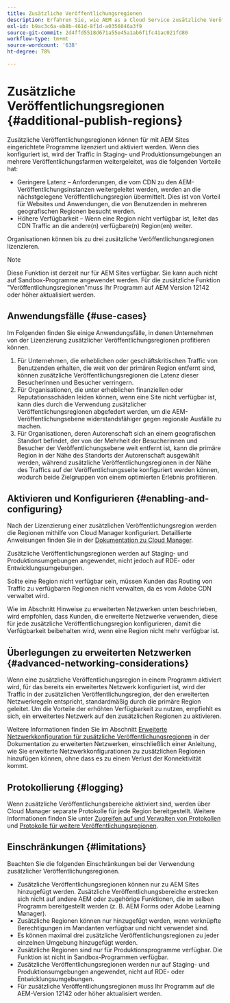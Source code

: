 ```yaml
---
title: Zusätzliche Veröffentlichungsregionen
description: Erfahren Sie, wie AEM as a Cloud Service zusätzliche Veröffentlichungsregionen für höhere Verfügbarkeit und geringere Latenz unterstützt.
exl-id: b9ac3c6a-eb8b-461d-8f1d-a0356046a3f9
source-git-commit: 2d4ffd5518d671a55e45a1ab6f1fc41ac021fd80
workflow-type: tm+mt
source-wordcount: '638'
ht-degree: 78%

---
```


# Zusätzliche Veröffentlichungsregionen {#additional-publish-regions}

Zusätzliche Veröffentlichungsregionen können für mit AEM Sites eingerichtete Programme lizenziert und aktiviert werden. Wenn dies konfiguriert ist, wird der Traffic in Staging- und Produktionsumgebungen an mehrere Veröffentlichungsfarmen weitergeleitet, was die folgenden Vorteile hat:

* Geringere Latenz – Anforderungen, die vom CDN zu den AEM-Veröffentlichungsinstanzen weitergeleitet werden, werden an die nächstgelegene Veröffentlichungsregion übermittelt. Dies ist von Vorteil für Websites und Anwendungen, die von Benutzenden in mehreren geografischen Regionen besucht werden.
* Höhere Verfügbarkeit – Wenn eine Region nicht verfügbar ist, leitet das CDN Traffic an die andere(n) verfügbare(n) Region(en) weiter.

Organisationen können bis zu drei zusätzliche Veröffentlichungsregionen lizenzieren.

>[!NOTE]
>
>Diese Funktion ist derzeit nur für AEM Sites verfügbar. Sie kann auch nicht auf Sandbox-Programme angewendet werden. Für die zusätzliche Funktion &quot;Veröffentlichungsregionen&quot;muss Ihr Programm auf AEM Version 12142 oder höher aktualisiert werden.

## Anwendungsfälle {#use-cases}

Im Folgenden finden Sie einige Anwendungsfälle, in denen Unternehmen von der Lizenzierung zusätzlicher Veröffentlichungsregionen profitieren können.

1. Für Unternehmen, die erheblichen oder geschäftskritischen Traffic von Benutzenden erhalten, die weit von der primären Region entfernt sind, können zusätzliche Veröffentlichungsregionen die Latenz dieser Besucherinnen und Besucher verringern.
1. Für Organisationen, die unter erheblichen finanziellen oder Reputationsschäden leiden können, wenn eine Site nicht verfügbar ist, kann dies durch die Verwendung zusätzlicher Veröffentlichungsregionen abgefedert werden, um die AEM-Veröffentlichungsebene widerstandsfähiger gegen regionale Ausfälle zu machen.
1. Für Organisationen, deren Autorenschaft sich an einem geografischen Standort befindet, der von der Mehrheit der Besucherinnen und Besucher der Veröffentlichungsebene weit entfernt ist, kann die primäre Region in der Nähe des Standorts der Autorenschaft ausgewählt werden, während zusätzliche Veröffentlichungsregionen in der Nähe des Traffics auf der Veröffentlichungsseite konfiguriert werden können, wodurch beide Zielgruppen von einem optimierten Erlebnis profitieren.

## Aktivieren und Konfigurieren {#enabling-and-configuring}

Nach der Lizenzierung einer zusätzlichen Veröffentlichungsregion werden die Regionen mithilfe von Cloud Manager konfiguriert. Detaillierte Anweisungen finden Sie in der [Dokumentation zu Cloud Manager](/help/implementing/cloud-manager/manage-environments.md#multiple-regions).

Zusätzliche Veröffentlichungsregionen werden auf Staging- und Produktionsumgebungen angewendet, nicht jedoch auf RDE- oder Entwicklungsumgebungen.

Sollte eine Region nicht verfügbar sein, müssen Kunden das Routing von Traffic zu verfügbaren Regionen nicht verwalten, da es vom Adobe CDN verwaltet wird.

Wie im Abschnitt Hinweise zu erweiterten Netzwerken unten beschrieben, wird empfohlen, dass Kunden, die erweiterte Netzwerke verwenden, diese für jede zusätzliche Veröffentlichungsregion konfigurieren, damit die Verfügbarkeit beibehalten wird, wenn eine Region nicht mehr verfügbar ist.


## Überlegungen zu erweiterten Netzwerken {#advanced-networking-considerations}

Wenn eine zusätzliche Veröffentlichungsregion in einem Programm aktiviert wird, für das bereits ein erweitertes Netzwerk konfiguriert ist, wird der Traffic in der zusätzlichen Veröffentlichungsregion, der den erweiterten Netzwerkregeln entspricht, standardmäßig durch die primäre Region geleitet. Um die Vorteile der erhöhten Verfügbarkeit zu nutzen, empfiehlt es sich, ein erweitertes Netzwerk auf den zusätzlichen Regionen zu aktivieren.

Weitere Informationen finden Sie im Abschnitt [Erweiterte Netzwerkkonfiguration für zusätzliche Veröffentlichungsregionen](/help/security/configuring-advanced-networking.md#advanced-networking-configuration-for-additional-publish-regions) in der Dokumentation zu erweiterten Netzwerken, einschließlich einer Anleitung, wie Sie erweiterte Netzwerkkonfigurationen zu zusätzlichen Regionen hinzufügen können, ohne dass es zu einem Verlust der Konnektivität kommt.

## Protokollierung {#logging}

Wenn zusätzliche Veröffentlichungsbereiche aktiviert sind, werden über Cloud Manager separate Protokolle für jede Region bereitgestellt. Weitere Informationen finden Sie unter [Zugreifen auf und Verwalten von Protokollen](/help/implementing/cloud-manager/manage-logs.md) und [Protokolle für weitere Veröffentlichungsregionen](/help/implementing/developing/introduction/logging.md#logs-for-additional-publish-regions).

## Einschränkungen {#limitations}

Beachten Sie die folgenden Einschränkungen bei der Verwendung zusätzlicher Veröffentlichungsregionen.

* Zusätzliche Veröffentlichungsregionen können nur zu AEM Sites hinzugefügt werden. Zusätzliche Veröffentlichungsbereiche erstrecken sich nicht auf andere AEM oder zugehörige Funktionen, die im selben Programm bereitgestellt werden (z. B. AEM Forms oder Adobe Learning Manager).
* Zusätzliche Regionen können nur hinzugefügt werden, wenn verknüpfte Berechtigungen im Mandanten verfügbar und nicht verwendet sind.
* Es können maximal drei zusätzliche Veröffentlichungsregionen zu jeder einzelnen Umgebung hinzugefügt werden.
* Zusätzliche Regionen sind nur für Produktionsprogramme verfügbar. Die Funktion ist nicht in Sandbox-Programmen verfügbar.
* Zusätzliche Veröffentlichungsregionen werden nur auf Staging- und Produktionsumgebungen angewendet, nicht auf RDE- oder Entwicklungsumgebungen.
* Für zusätzliche Veröffentlichungsregionen muss Ihr Programm auf die AEM-Version 12142 oder höher aktualisiert werden.
